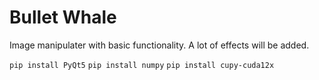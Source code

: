 # Bullet Whale

Image manipulater with basic functionality. A lot of effects will be added.

`pip install PyQt5` `pip install numpy` `pip install cupy-cuda12x`
